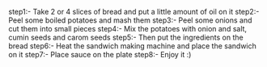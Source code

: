 step1:- Take 2 or 4 slices of bread and put a little amount of oil on it
step2:- Peel some boiled potatoes and mash them
step3:- Peel some onions and cut them into small pieces
step4:- Mix the potatoes with onion and salt, cumin seeds and carom seeds
step5:- Then put the ingredients on the bread
step6:- Heat the sandwich making machine and place the sandwich on it 
step7:- Place sauce on the plate
step8:- Enjoy it :)